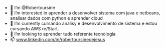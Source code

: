 - 👋 I’m @Robertoursine
- 👀 I’m interested in aprender a desenvolver sistema com java e netbeans, analisar dados com python e aprender cloud 
- 🌱 I’m currently cursando analisy e desenvolvimento de sistema  e estou cursando AWS re/Start.
- 💞️ I’m looking to aprender tudo referente tecnologia
- 📫 www.linkedin.com/in/robertoursinedejesus 


<!---
Robertoursine/Robertoursine is a ✨ special ✨ repository because its `README.md` (this file) appears on your GitHub profile.
You can click the Preview link to take a look at your changes.
--->

